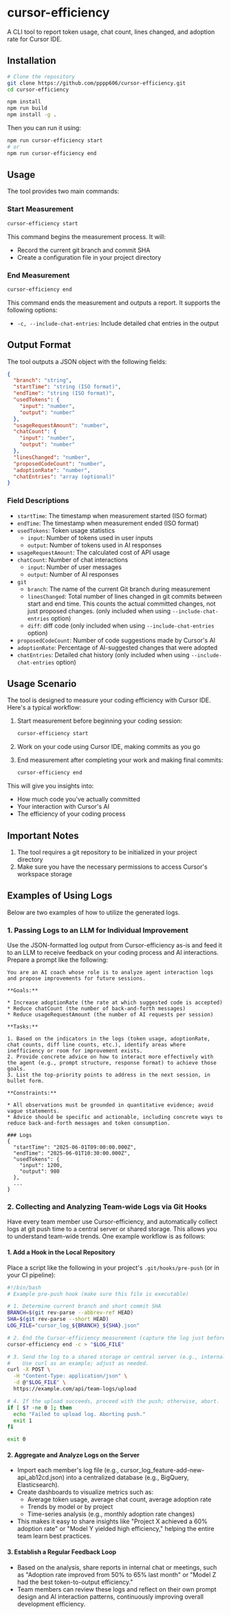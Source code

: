 # cursor-efficiency

A CLI tool to report token usage, chat count, lines changed, and adoption rate for Cursor IDE.

## Installation

```bash
# Clone the repository
git clone https://github.com/pppp606/cursor-efficiency.git
cd cursor-efficiency

npm install
npm run build
npm install -g .
```

Then you can run it using:
```bash
npm run cursor-efficiency start
# or
npm run cursor-efficiency end
```

## Usage

The tool provides two main commands:

### Start Measurement

```bash
cursor-efficiency start
```

This command begins the measurement process. It will:
- Record the current git branch and commit SHA
- Create a configuration file in your project directory

### End Measurement

```bash
cursor-efficiency end
```

This command ends the measurement and outputs a report. It supports the following options:

- `-c, --include-chat-entries`: Include detailed chat entries in the output

## Output Format

The tool outputs a JSON object with the following fields:

```json
{
  "branch": "string",
  "startTime": "string (ISO format)",
  "endTime": "string (ISO format)",
  "usedTokens": {
    "input": "number",
    "output": "number"
  },
  "usageRequestAmount": "number",
  "chatCount": {
    "input": "number",
    "output": "number"
  },
  "linesChanged": "number",
  "proposedCodeCount": "number",
  "adoptionRate": "number",
  "chatEntries": "array (optional)"
}
```

### Field Descriptions

- `startTime`: The timestamp when measurement started (ISO format)
- `endTime`: The timestamp when measurement ended (ISO format)
- `usedTokens`: Token usage statistics
  - `input`: Number of tokens used in user inputs
  - `output`: Number of tokens used in AI responses
- `usageRequestAmount`: The calculated cost of API usage
- `chatCount`: Number of chat interactions
  - `input`: Number of user messages
  - `output`: Number of AI responses
- `git`
  - `branch`: The name of the current Git branch during measurement
  - `linesChanged`: Total number of lines changed in git commits between start and end time. This counts the actual committed changes, not just proposed changes. (only included when using `--include-chat-entries` option)
  - `diff`: diff code (only included when using `--include-chat-entries` option)
- `proposedCodeCount`: Number of code suggestions made by Cursor's AI
- `adoptionRate`: Percentage of AI-suggested changes that were adopted
- `chatEntries`: Detailed chat history (only included when using `--include-chat-entries` option)

## Usage Scenario

The tool is designed to measure your coding efficiency with Cursor IDE. Here's a typical workflow:

1. Start measurement before beginning your coding session:
   ```bash
   cursor-efficiency start
   ```

2. Work on your code using Cursor IDE, making commits as you go

3. End measurement after completing your work and making final commits:
   ```bash
   cursor-efficiency end
   ```

This will give you insights into:
- How much code you've actually committed
- Your interaction with Cursor's AI
- The efficiency of your coding process

## Important Notes

1. The tool requires a git repository to be initialized in your project directory
2. Make sure you have the necessary permissions to access Cursor's workspace storage

## Examples of Using Logs

Below are two examples of how to utilize the generated logs.

### 1. Passing Logs to an LLM for Individual Improvement

Use the JSON-formatted log output from Cursor-efficiency as-is and feed it to an LLM to receive feedback on your coding process and AI interactions. Prepare a prompt like the following:

```text
You are an AI coach whose role is to analyze agent interaction logs and propose improvements for future sessions.

**Goals:**

* Increase adoptionRate (the rate at which suggested code is accepted)
* Reduce chatCount (the number of back-and-forth messages)
* Reduce usageRequestAmount (the number of AI requests per session)

**Tasks:**

1. Based on the indicators in the logs (token usage, adoptionRate, chat counts, diff line counts, etc.), identify areas where inefficiency or room for improvement exists.
2. Provide concrete advice on how to interact more effectively with the agent (e.g., prompt structure, response format) to achieve those goals.
3. List the top-priority points to address in the next session, in bullet form.

**Constraints:**

* All observations must be grounded in quantitative evidence; avoid vague statements.
* Advice should be specific and actionable, including concrete ways to reduce back-and-forth messages and token consumption.

### Logs
{
  "startTime": "2025-06-01T09:00:00.000Z",
  "endTime": "2025-06-01T10:30:00.000Z",
  "usedTokens": {
    "input": 1200,
    "output": 980
  },
  ...
}
```

### 2. Collecting and Analyzing Team-wide Logs via Git Hooks

Have every team member use Cursor-efficiency, and automatically collect logs at git push time to a central server or shared storage. This allows you to understand team-wide trends. One example workflow is as follows:

#### 1. Add a Hook in the Local Repository
Place a script like the following in your project's `.git/hooks/pre-push` (or in your CI pipeline):

```bash
#!/bin/bash
# Example pre-push hook (make sure this file is executable)

# 1. Determine current branch and short commit SHA
BRANCH=$(git rev-parse --abbrev-ref HEAD)
SHA=$(git rev-parse --short HEAD)
LOG_FILE="cursor_log_${BRANCH}_${SHA}.json"

# 2. End the Cursor-efficiency measurement (capture the log just before pushing)
cursor-efficiency end -c > "$LOG_FILE"

# 3. Send the log to a shared storage or central server (e.g., internal server or S3)
#    Use curl as an example; adjust as needed.
curl -X POST \
  -H "Content-Type: application/json" \
  -d @"$LOG_FILE" \
  https://example.com/api/team-logs/upload

# 4. If the upload succeeds, proceed with the push; otherwise, abort.
if [ $? -ne 0 ]; then
  echo "Failed to upload log. Aborting push."
  exit 1
fi

exit 0
```

#### 2. Aggregate and Analyze Logs on the Server

- Import each member's log file (e.g., cursor_log_feature-add-new-api_ab12cd.json) into a centralized database (e.g., BigQuery, Elasticsearch).
- Create dashboards to visualize metrics such as:
  - Average token usage, average chat count, average adoption rate
  - Trends by model or by project
  - Time-series analysis (e.g., monthly adoption rate changes)
- This makes it easy to share insights like "Project X achieved a 60% adoption rate" or "Model Y yielded high efficiency," helping the entire team learn best practices.

#### 3. **Establish a Regular Feedback Loop**

- Based on the analysis, share reports in internal chat or meetings, such as "Adoption rate improved from 50% to 65% last month" or "Model Z had the best token-to-output efficiency."
- Team members can review these logs and reflect on their own prompt design and AI interaction patterns, continuously improving overall development efficiency.
